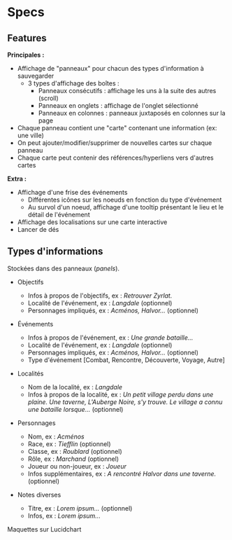 # Specs

## Features

**Principales :**
* Affichage de "panneaux" pour chacun des types d'information à sauvegarder
    * 3 types d'affichage des boîtes :
        * Panneaux consécutifs : affichage les uns à la suite des autres (scroll)
        * Panneaux en onglets : affichage de l'onglet sélectionné 
        * Panneaux en colonnes : panneaux juxtaposés en colonnes sur la page
* Chaque panneau contient une "carte" contenant une information (ex: une ville)
* On peut ajouter/modifier/supprimer de nouvelles cartes sur chaque panneau
* Chaque carte peut contenir des références/hyperliens vers d'autres cartes

**Extra :**
* Affichage d'une frise des événements
    * Différentes icônes sur les noeuds en fonction du type d'événement
    * Au survol d'un noeud, affichage d'une tooltip présentant le lieu et le détail de l'événement
* Affichage des localisations sur une carte interactive
* Lancer de dés


## Types d'informations

Stockées dans des panneaux (*panels*).



* Objectifs
    * Infos à propos de l'objectifs, ex : *Retrouver Zyrlat.*
    * Localité de l'événement, ex : *Langdale* (optionnel)
    * Personnages impliqués, ex : *Acménos, Halvor...* (optionnel)

* Événements
    * Infos à propos de l'événement, ex : *Une grande bataille...*
    * Localité de l'événement, ex : *Langdale* (optionnel)
    * Personnages impliqués, ex : *Acménos, Halvor...* (optionnel)
    * Type d'événement [Combat, Rencontre, Découverte, Voyage, Autre]

* Localités
    * Nom de la localité, ex : *Langdale*
    * Infos à propos de la localité, ex : *Un petit village perdu dans une plaine. Une taverne, L'Auberge Noire, s'y trouve. Le village a connu une bataille lorsque...* (optionnel)

* Personnages
    * Nom, ex : *Acménos*
    * Race, ex : *Tiefflin* (optionnel)
    * Classe, ex : *Roublard* (optionnel)
    * Rôle, ex : *Marchand* (optionnel)
    * Joueur ou non-joueur, ex : *Joueur*
    * Infos supplémentaires, ex : *A rencontré Halvor dans une taverne.* (optionnel)

* Notes diverses
    * Titre, ex : *Lorem ipsum...* (optionnel)
    * Infos, ex : *Lorem ipsum...*


Maquettes sur Lucidchart